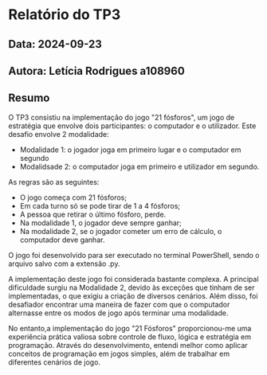 # Relatório do TP3
## Data: 2024-09-23
## Autora: Letícia Rodrigues a108960

## Resumo

O TP3 consistiu na implementação do jogo "21 fósforos", um jogo de estratégia que envolve dois participantes: o computador e o utilizador.
Este desafio envolve 2 modalidade: 
* Modalidade 1: o jogador joga em primeiro lugar e o computador em segundo 
* Modalidsade 2: o computador joga em primeiro e utilizador em segundo.

As regras são as seguintes:
* O jogo começa com 21 fósforos;
* Em cada turno só se pode tirar de 1 a 4 fósforos;
* A pessoa que retirar o último fósforo, perde.
* Na modalidade 1, o jogador deve sempre ganhar;
* Na modalidade 2, se o jogador cometer um erro de cálculo, o computador deve ganhar.

O jogo foi desenvolvido para ser executado no terminal PowerShell, sendo o arquivo salvo com a extensão .py.

A implementação deste jogo foi considerada bastante complexa. A principal dificuldade surgiu na Modalidade 2, devido às exceções que tinham de ser implementadas, o que exigiu a criação de diversos cenários. Além disso, foi desafiador encontrar uma maneira de fazer com que o computador alternasse entre os modos de jogo após terminar uma modalidade.

No entanto,a implementação do jogo "21 Fósforos" proporcionou-me uma experiência prática valiosa sobre controle de fluxo, lógica e estratégia em programação. Através do desenvolvimento, entendi melhor como aplicar conceitos de programação em jogos simples, além de trabalhar em diferentes cenários de jogo.
